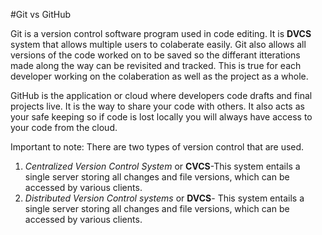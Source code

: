#Git vs GitHub

Git is a version control software program used in code editing. 
It is **DVCS** system that allows multiple users to colaberate easily. Git also allows all versions of the code worked on to be saved so the differant itterations made along the way can be revisited and tracked. This is true for each developer working on the colaberation as well as the project as a whole. 

GitHub is the application or cloud where developers code drafts and final projects live. It is the way to share your code with others. It also acts as your safe keeping so if code is lost locally you will always have access to your code from the cloud. 


Important to note:
There are two types of version control that are used.

1. *Centralized Version Control System* or **CVCS**-This system entails a single server storing all changes and file versions, 
which can be accessed by various clients. 
1. *Distributed Version Control systems* or **DVCS**- This system entails a single server storing all changes and file versions, which can be accessed by various clients. 











